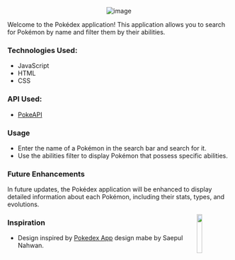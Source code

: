 <div align='center'>

![image](https://user-images.githubusercontent.com/99849455/216639884-e090287a-2d04-4b6d-9c60-7aa6cf975e61.png)

</div>

Welcome to the Pokédex application! This application allows you to search for Pokémon by name and filter them by their abilities. 

### Technologies Used:

- JavaScript 
- HTML
- CSS

### API Used:
- [PokeAPI](https://pokeapi.co/)

### Usage
- Enter the name of a Pokémon in the search bar and search for it.
- Use the abilities filter to display Pokémon that possess specific abilities.

### Future Enhancements
In future updates, the Pokédex application will be enhanced to display detailed information about each Pokémon, including their stats, types, and evolutions.

<img src="https://i.pinimg.com/originals/9f/1d/58/9f1d582d5a8045fec25f03530d73dd24.gif" align='right' width='15%'>

### Inspiration
- Design inspired by [Pokedex App](https://dribbble.com/shots/6540871-Pokedex-App) design mabe by Saepul Nahwan.
